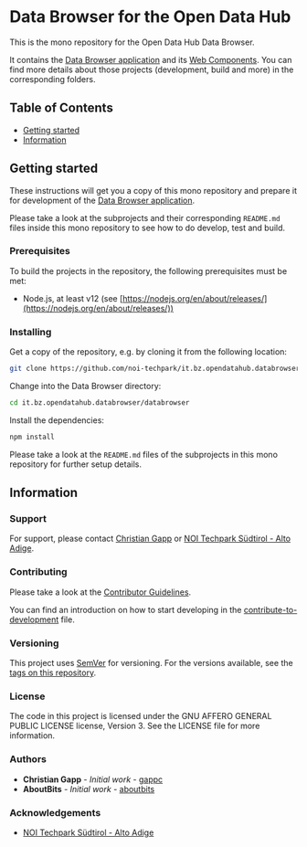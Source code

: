 # Data Browser for the Open Data Hub

This is the mono repository for the Open Data Hub Data Browser.

It contains the [Data Browser application](./databrowser) and its [Web Components](./web-components). You can find more details about those projects (development, build and more) in the corresponding folders.

## Table of Contents

- [Getting started](#getting-started)
- [Information](#information)

## Getting started

These instructions will get you a copy of this mono repository and prepare it for development of the [Data Browser application](./databrowser).

Please take a look at the subprojects and their corresponding `README.md` files inside this mono repository to see how to do develop, test and build.

### Prerequisites

To build the projects in the repository, the following prerequisites must be met:

- Node.js, at least v12 (see [https://nodejs.org/en/about/releases/](https://nodejs.org/en/about/releases/))

### Installing

Get a copy of the repository, e.g. by cloning it from the following location:

```bash
git clone https://github.com/noi-techpark/it.bz.opendatahub.databrowser
```

Change into the Data Browser directory:

```bash
cd it.bz.opendatahub.databrowser/databrowser
```

Install the dependencies:

```bash
npm install
```

Please take a look at the `README.md` files of the subprojects in this mono repository for further setup details.

## Information

### Support

For support, please contact [Christian Gapp](https://github.com/gappc) or
[NOI Techpark Südtirol - Alto Adige](https://noi.bz.it/en).

### Contributing

Please take a look at the [Contributor Guidelines](https://github.com/noi-techpark/odh-docs/wiki/Contributor-Guidelines%3A-Getting-started).

You can find an introduction on how to start developing in the [contribute-to-development](./doc/contribute-to-development.md) file.

### Versioning

This project uses [SemVer](https://semver.org/) for versioning. For the versions available,
see the [tags on this repository](https://github.com/noi-techpark/it.bz.opendatahub.databrowser/tags).

### License

The code in this project is licensed under the GNU AFFERO GENERAL PUBLIC LICENSE license, Version 3. See the LICENSE file for more information.

### Authors

- **Christian Gapp** - _Initial work_ - [gappc](https://github.com/gappc)
- **AboutBits** - _Initial work_ - [aboutbits](https://github.com/aboutbits)

### Acknowledgements

- [NOI Techpark Südtirol - Alto Adige](https://noi.bz.it/en)
